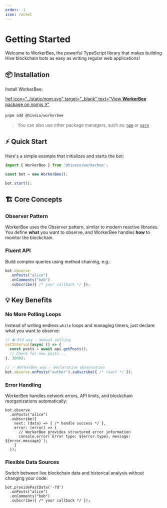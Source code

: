 ```yaml
---
order: -1
icon: rocket
---
```


# Getting Started

Welcome to WorkerBee, the powerful TypeScript library that makes building Hive blockchain bots as easy as writing regular web applications!

## :package: Installation

Install WorkerBee:

[!ref icon="../static/npm.svg" target="_blank" text="View **WorkerBee** package on npmjs 🡭"](https://npmjs.com/package/@hiveio/workerbee)

```bash
pnpm add @hiveio/workerbee
```

> You can also use other package managers, such as: [`npm`](https://docs.npmjs.com/downloading-and-installing-node-js-and-npm#using-a-node-version-manager-to-install-nodejs-and-npm) or [`yarn`](https://yarnpkg.com/getting-started/install)

## :zap: Quick Start

Here's a simple example that initializes and starts the bot:

```typescript
import { WorkerBee } from '@hiveio/workerbee';

const bot = new WorkerBee();

bot.start();
```

## :building_construction: Core Concepts

### Observer Pattern

WorkerBee uses the Observer pattern, similar to modern reactive libraries. You define **what** you want to observe, and WorkerBee handles **how** to monitor the blockchain.

### Fluent API

Build complex queries using method chaining, e.g.:

```typescript
bot.observe
  .onPosts("alice")
  .onComments("bob")
  .subscribe({ /* your callback */ });
```

## :bulb: Key Benefits

### No More Polling Loops

Instead of writing endless `while` loops and managing timers, just declare what you want to observe:

```typescript
// ❌ Old way - manual polling
setInterval(async () => {
  const posts = await api.getPosts();
  // Check for new posts...
}, 3000);

// ✅ WorkerBee way - declarative observation
bot.observe.onPosts("author").subscribe({ /* react */ });
```

### Error Handling

WorkerBee handles network errors, API limits, and blockchain reorganizations automatically:

```typescript:highlight="5-8"
bot.observe
  .onPosts("alice")
  .subscribe({
    next: (data) => { /* handle success */ },
    error: (error) => {
      // WorkerBee provides structured error information
      console.error(`Error type: ${error.type}, message: ${error.message}`);
    }
  });
```

### Flexible Data Sources

Switch between live blockchain data and historical analysis without changing your code:

```typescript:highlight="1"
bot.providePastData('-7d')
  .onPosts("alice")
  .onComments("bob")
  .subscribe({ /* your callback */ });
```
